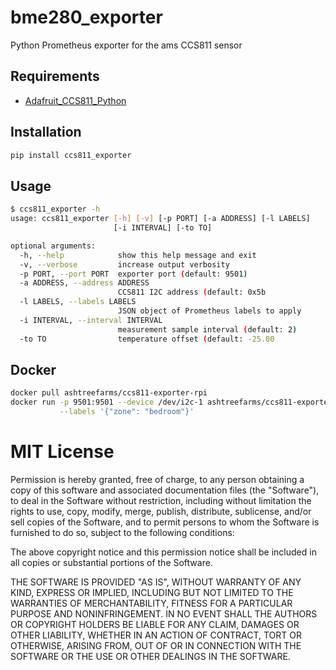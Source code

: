 # bme280_exporter

Python Prometheus exporter for the ams CCS811 sensor 

## Requirements

* [Adafruit_CCS811_Python](https://github.com/adafruit/Adafruit_CCS811_Python)

## Installation

```bash
pip install ccs811_exporter
```

## Usage

```bash
$ ccs811_exporter -h
usage: ccs811_exporter [-h] [-v] [-p PORT] [-a ADDRESS] [-l LABELS]
                       [-i INTERVAL] [-to TO]

optional arguments:
  -h, --help            show this help message and exit
  -v, --verbose         increase output verbosity
  -p PORT, --port PORT  exporter port (default: 9501)
  -a ADDRESS, --address ADDRESS
                        CCS811 I2C address (default: 0x5b
  -l LABELS, --labels LABELS
                        JSON object of Prometheus labels to apply
  -i INTERVAL, --interval INTERVAL
                        measurement sample interval (default: 2)
  -to TO                temperature offset (default: -25.00
```

## Docker

```bash
docker pull ashtreefarms/ccs811-exporter-rpi
docker run -p 9501:9501 --device /dev/i2c-1 ashtreefarms/ccs811-exporter-rpi \
           --labels '{"zone": "bedroom"}'
```

# MIT License

Permission is hereby granted, free of charge, to any person obtaining a copy
of this software and associated documentation files (the "Software"), to deal
in the Software without restriction, including without limitation the rights
to use, copy, modify, merge, publish, distribute, sublicense, and/or sell
copies of the Software, and to permit persons to whom the Software is
furnished to do so, subject to the following conditions:

The above copyright notice and this permission notice shall be included in
all copies or substantial portions of the Software.

THE SOFTWARE IS PROVIDED "AS IS", WITHOUT WARRANTY OF ANY KIND, EXPRESS OR
IMPLIED, INCLUDING BUT NOT LIMITED TO THE WARRANTIES OF MERCHANTABILITY,
FITNESS FOR A PARTICULAR PURPOSE AND NONINFRINGEMENT. IN NO EVENT SHALL THE
AUTHORS OR COPYRIGHT HOLDERS BE LIABLE FOR ANY CLAIM, DAMAGES OR OTHER
LIABILITY, WHETHER IN AN ACTION OF CONTRACT, TORT OR OTHERWISE, ARISING FROM,
OUT OF OR IN CONNECTION WITH THE SOFTWARE OR THE USE OR OTHER DEALINGS IN
THE SOFTWARE.